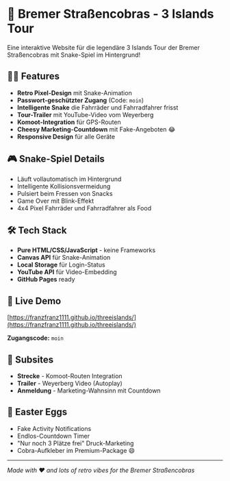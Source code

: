 # 🐍 Bremer Straßencobras - 3 Islands Tour

Eine interaktive Website für die legendäre 3 Islands Tour der Bremer Straßencobras mit Snake-Spiel im Hintergrund!

## 🚴‍♂️ Features

- **Retro Pixel-Design** mit Snake-Animation 
- **Passwort-geschützter Zugang** (Code: `moin`)
- **Intelligente Snake** die Fahrräder und Fahrradfahrer frisst
- **Tour-Trailer** mit YouTube-Video vom Weyerberg
- **Komoot-Integration** für GPS-Routen
- **Cheesy Marketing-Countdown** mit Fake-Angeboten 😂
- **Responsive Design** für alle Geräte

## 🎮 Snake-Spiel Details

- Läuft vollautomatisch im Hintergrund
- Intelligente Kollisionsvermeidung 
- Pulsiert beim Fressen von Snacks
- Game Over mit Blink-Effekt
- 4x4 Pixel Fahrräder und Fahrradfahrer als Food

## 🛠️ Tech Stack

- **Pure HTML/CSS/JavaScript** - keine Frameworks
- **Canvas API** für Snake-Animation
- **Local Storage** für Login-Status
- **YouTube API** für Video-Embedding
- **GitHub Pages** ready

## 🚀 Live Demo

[https://franzfranz1111.github.io/threeislands/](https://franzfranz1111.github.io/threeislands/)

**Zugangscode:** `moin`

## 📱 Subsites

- **Strecke** - Komoot-Routen Integration
- **Trailer** - Weyerberg Video (Autoplay)
- **Anmeldung** - Marketing-Wahnsinn mit Countdown

## 🎯 Easter Eggs

- Fake Activity Notifications
- Endlos-Countdown Timer  
- "Nur noch 3 Plätze frei" Druck-Marketing
- Cobra-Aufkleber im Premium-Package 😄

---
*Made with ❤️ and lots of retro vibes for the Bremer Straßencobras*
